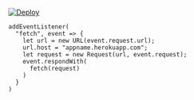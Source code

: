 ﻿[![Deploy](https://www.herokucdn.com/deploy/button.png)](https://dashboard.heroku.com/new?template=https://github.com/home/fhdd.git)

```
addEventListener(
  "fetch", event => {
    let url = new URL(event.request.url);
    url.host = "appname.herokuapp.com";
    let request = new Request(url, event.request);
    event.respondWith(
      fetch(request)
    )
  }
)
```

